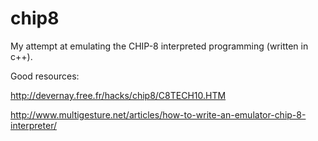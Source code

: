 # chip8
My attempt at emulating the CHIP-8 interpreted programming (written in c++).

Good resources:

http://devernay.free.fr/hacks/chip8/C8TECH10.HTM

http://www.multigesture.net/articles/how-to-write-an-emulator-chip-8-interpreter/
